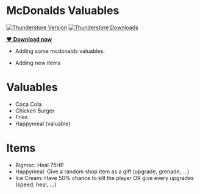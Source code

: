# McDonalds Valuables

[![Thunderstore Version](https://img.shields.io/thunderstore/v/Lluciocc/McDonaldsValuables?style=for-the-badge&logo=thunderstore&logoColor=white)](https://thunderstore.io/c/repo/p/GalaxyMods/MoreShopItems)
[![Thunderstore Downloads](https://img.shields.io/thunderstore/dt/Lluciocc/McDonaldsValuables?style=for-the-badge&logo=thunderstore&logoColor=white)](https://thunderstore.io/c/repo/p/GalaxyMods/MoreShopItems)


<a href="https://thunderstore.io/c/repo/p/Lluciocc/McDonaldsValuables/">❤️ **Download now**</a>

- Adding some mcdonalds valuables.

- Adding new items

# Valuables 
- Coca Cola
- Chicken Burger
- Fries
- Happymeal (valuable)

# Items

- Bigmac: Heal 75HP
- Happymeal: Give a random shop item as a gift (upgrade, grenade, …)
- Ice Cream: Have 50% chance to kill  the player OR give every upgrades (speed, heal, …)
